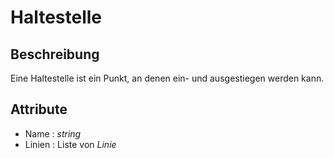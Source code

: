 # Haltestelle

## Beschreibung

Eine Haltestelle ist ein Punkt, an denen ein- und ausgestiegen werden kann.

## Attribute

* Name : *string*
* Linien : Liste von *Linie*